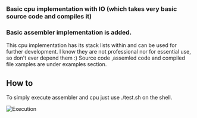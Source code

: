 ### Basic cpu implementation with IO (which takes very basic source code and compiles it)
### Basic assembler implementation is added.

This cpu implementation has its stack lists within and can be used for further development.
I know they are not professional nor for essential use, so don't ever depend them :)
Source code ,assemled code and compiled file xamples are under examples section.

## How to
To simply execute assembler and cpu just use ./test.sh on the shell.

![Execution](https://i.imgur.com/5Yp2ypV.png)
